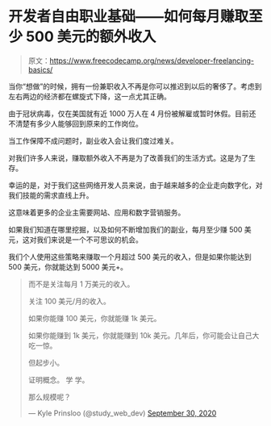 # 开发者自由职业基础——如何每月赚取至少 500 美元的额外收入

> 原文：<https://www.freecodecamp.org/news/developer-freelancing-basics/>

当你“想做”的时候，拥有一份兼职收入不再是你可以推迟到以后的奢侈了。考虑到左右两边的经济都在螺旋式下降，这一点尤其正确。

由于冠状病毒，仅在美国就有近 1000 万人在 4 月份被解雇或暂时休假。目前还不清楚有多少人能够回到原来的工作岗位。

当工作保障不成问题时，副业收入会让我们度过难关。

对我们许多人来说，赚取额外收入不再是为了改善我们的生活方式。这是为了生存。

幸运的是，对于我们这些网络开发人员来说，由于越来越多的企业走向数字化，对我们技能的需求直线上升。

这意味着更多的企业主需要网站、应用和数字营销服务。

如果我们知道在哪里挖掘，以及如何不断增加我们的副业，每月至少赚 500 美元，这对我们来说是一个不可思议的机会。

我们个人使用这些策略来赚取一个月超过 500 美元的收入，但是如果你能达到 500 美元，你就能达到 5000 美元+。

> 而不是关注每月 1 万美元的收入。
> 
> 关注 100 美元/月的收入。
> 
> 如果你能赚 100 美元，你就能赚 1k 美元。
> 
> 如果你能赚到 1k 美元，你就能赚到 10k 美元。几年后，你可能会让自己大吃一惊。
> 
> 但起步小。
> 
> 证明概念。
> 学
> 学。
> 
> 那么规模呢？
> 
> — Kyle Prinsloo (@study_web_dev) [September 30, 2020](https://twitter.com/study_web_dev/status/1311212861511864320?ref_src=twsrc%5Etfw)